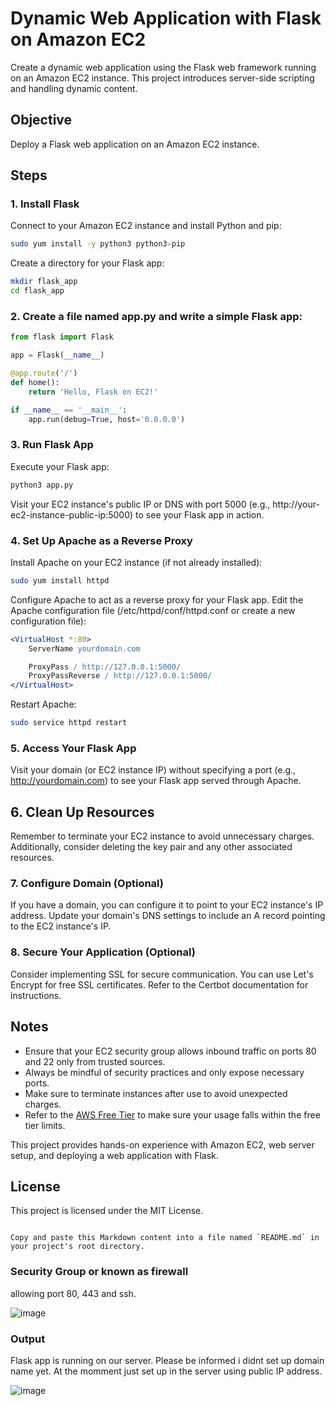 
# Dynamic Web Application with Flask on Amazon EC2

Create a dynamic web application using the Flask web framework running on an Amazon EC2 instance. This project introduces server-side scripting and handling dynamic content.

## Objective

Deploy a Flask web application on an Amazon EC2 instance.

## Steps

### 1. Install Flask

Connect to your Amazon EC2 instance and install Python and pip:

```bash
sudo yum install -y python3 python3-pip
```

Create a directory for your Flask app:

```bash
mkdir flask_app
cd flask_app
```

### 2. Create a file named app.py and write a simple Flask app:

```python
from flask import Flask

app = Flask(__name__)

@app.route('/')
def home():
    return 'Hello, Flask on EC2!'

if __name__ == '__main__':
    app.run(debug=True, host='0.0.0.0')
```

### 3. Run Flask App

Execute your Flask app:

```bash
python3 app.py
```

Visit your EC2 instance's public IP or DNS with port 5000 (e.g., http://your-ec2-instance-public-ip:5000) to see your Flask app in action.

### 4. Set Up Apache as a Reverse Proxy

Install Apache on your EC2 instance (if not already installed):

```bash
sudo yum install httpd
```

Configure Apache to act as a reverse proxy for your Flask app. Edit the Apache configuration file (/etc/httpd/conf/httpd.conf or create a new configuration file):

```apache
<VirtualHost *:80>
    ServerName yourdomain.com

    ProxyPass / http://127.0.0.1:5000/
    ProxyPassReverse / http://127.0.0.1:5000/
</VirtualHost>
```

Restart Apache:

```bash
sudo service httpd restart
```

### 5. Access Your Flask App

Visit your domain (or EC2 instance IP) without specifying a port (e.g., http://yourdomain.com) to see your Flask app served through Apache.

## 6. Clean Up Resources

Remember to terminate your EC2 instance to avoid unnecessary charges. Additionally, consider deleting the key pair and any other associated resources.

### 7. Configure Domain (Optional)

If you have a domain, you can configure it to point to your EC2 instance's IP address. Update your domain's DNS settings to include an A record pointing to the EC2 instance's IP.

### 8. Secure Your Application (Optional)

Consider implementing SSL for secure communication. You can use Let's Encrypt for free SSL certificates. Refer to the Certbot documentation for instructions.

## Notes

- Ensure that your EC2 security group allows inbound traffic on ports 80 and 22 only from trusted sources.
- Always be mindful of security practices and only expose necessary ports.
- Make sure to terminate instances after use to avoid unexpected charges.
- Refer to the [AWS Free Tier](https://aws.amazon.com/free/) to make sure your usage falls within the free tier limits.

This project provides hands-on experience with Amazon EC2, web server setup, and deploying a web application with Flask.

## License

This project is licensed under the MIT License.
```

Copy and paste this Markdown content into a file named `README.md` in your project's root directory.
```
### Security Group or known as firewall
allowing port 80, 443 and ssh.

![image](https://github.com/popipo74/DynamicWebApplication/assets/46301752/1ba3e857-1959-443c-8d71-07c72cdb2998)

### Output
Flask app is running on our server.
Please be informed i didnt set up domain name yet. At the momment just set up in the server using public IP address.


![image](https://github.com/popipo74/DynamicWebApplication/assets/46301752/1e1814e7-6db9-45f2-9f88-0b444a414284)


